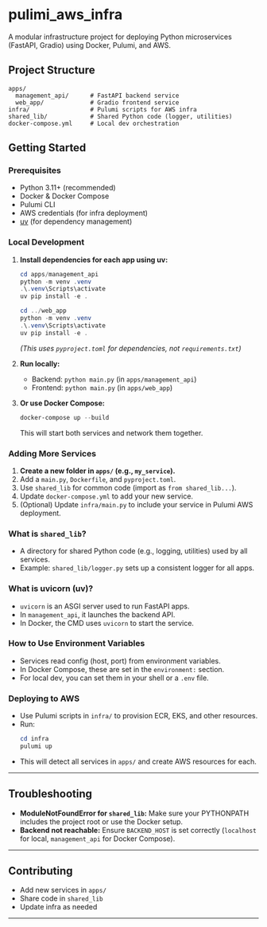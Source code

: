 # pulimi_aws_infra

A modular infrastructure project for deploying Python microservices (FastAPI, Gradio) using Docker, Pulumi, and AWS.

## Project Structure

```
apps/
  management_api/      # FastAPI backend service
  web_app/             # Gradio frontend service
infra/                 # Pulumi scripts for AWS infra
shared_lib/            # Shared Python code (logger, utilities)
docker-compose.yml     # Local dev orchestration
```

## Getting Started

### Prerequisites

- Python 3.11+ (recommended)
- Docker & Docker Compose
- Pulumi CLI
- AWS credentials (for infra deployment)
- [uv](https://github.com/astral-sh/uv) (for dependency management)

### Local Development

1. **Install dependencies for each app using uv:**
   ```powershell
   cd apps/management_api
   python -m venv .venv
   .\.venv\Scripts\activate
   uv pip install -e .

   cd ../web_app
   python -m venv .venv
   .\.venv\Scripts\activate
   uv pip install -e .
   ```
   *(This uses `pyproject.toml` for dependencies, not `requirements.txt`)*

2. **Run locally:**
   - Backend: `python main.py` (in `apps/management_api`)
   - Frontend: `python main.py` (in `apps/web_app`)

3. **Or use Docker Compose:**
   ```powershell
   docker-compose up --build
   ```
   This will start both services and network them together.

### Adding More Services

1. **Create a new folder in `apps/` (e.g., `my_service`).**
2. Add a `main.py`, `Dockerfile`, and `pyproject.toml`.
3. Use `shared_lib` for common code (import as `from shared_lib...`).
4. Update `docker-compose.yml` to add your new service.
5. (Optional) Update `infra/main.py` to include your service in Pulumi AWS deployment.

### What is `shared_lib`?

- A directory for shared Python code (e.g., logging, utilities) used by all services.
- Example: `shared_lib/logger.py` sets up a consistent logger for all apps.

### What is uvicorn (uv)?

- `uvicorn` is an ASGI server used to run FastAPI apps.
- In `management_api`, it launches the backend API.
- In Docker, the CMD uses `uvicorn` to start the service.

### How to Use Environment Variables

- Services read config (host, port) from environment variables.
- In Docker Compose, these are set in the `environment:` section.
- For local dev, you can set them in your shell or a `.env` file.

### Deploying to AWS

- Use Pulumi scripts in `infra/` to provision ECR, EKS, and other resources.
- Run:
  ```powershell
  cd infra
  pulumi up
  ```
- This will detect all services in `apps/` and create AWS resources for each.

---

## Troubleshooting

- **ModuleNotFoundError for `shared_lib`:** Make sure your PYTHONPATH includes the project root or use the Docker setup.
- **Backend not reachable:** Ensure `BACKEND_HOST` is set correctly (`localhost` for local, `management_api` for Docker Compose).

---

## Contributing

- Add new services in `apps/`
- Share code in `shared_lib`
- Update infra as needed

---

